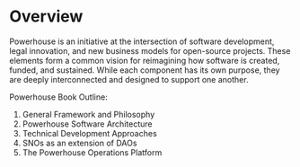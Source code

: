 # Overview

Powerhouse is an initiative at the intersection of software development, legal innovation, and new business models for open-source projects. These elements form a common vision for reimagining how software is created, funded, and sustained. While each component has its own purpose, they are deeply interconnected and designed to support one another.

Powerhouse Book Outline: 

1. General Framework and Philosophy
2. Powerhouse Software Architecture
3. Technical Development Approaches
4. SNOs as an extension of DAOs
5. The Powerhouse Operations Platform